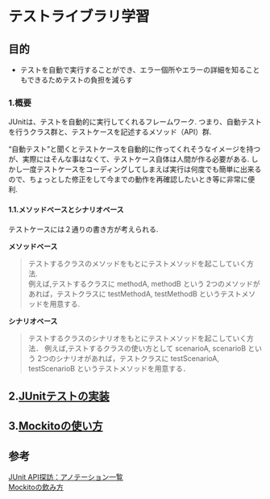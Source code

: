 # テストライブラリ学習

## 目的
* テストを自動で実行することができ、エラー個所やエラーの詳細を知ることもできるためテストの負担を減らす
### 1.概要
  JUnitは、テストを自動的に実行してくれるフレームワーク.
つまり、自動テストを行うクラス群と、テストケースを記述するメソッド（API）群.

“自動テスト”と聞くとテストケースを自動的に作ってくれそうなイメージを持つが、実際にはそんな事はなくて、テストケース自体は人間が作る必要がある.
しかし一度テストケースをコーディングしてしまえば実行は何度でも簡単に出来るので、ちょっとした修正をして今までの動作を再確認したいとき等に非常に便利.  
#### 1.1.メソッドベースとシナリオベース
  テストケースには２通りの書き方が考えられる.  
  
  **メソッドベース**  
  > テストするクラスのメソッドをもとにテストメソッドを起こしていく方法.  
  > 例えば,テストするクラスに methodA, methodB という 2つのメソッドがあれば，テストクラスに testMethodA, testMethodB というテストメソッドを用意する.  
  
  **シナリオベース**  
  > テストするクラスのシナリオをもとにテストメソッドを起こしていく方法．
  > 例えば,テストするクラスの使い方として scenarioA, scenarioB という 2つのシナリオがあれば，テストクラスに testScenarioA, testScenarioB というテストメソッドを用意する．  
  
  ## 2.[JUnitテストの実装](doc/2.Implementing_Tests.md)
  ## 3.[Mockitoの使い方](doc/3.Mockito.md)
  
## 参考

[JUnit API探訪：アノテーション一覧](https://absj31.hatenadiary.com/entry/20120812/1344781770)  
[Mockitoの飲み方](https://recruit.cct-inc.co.jp/tecblog/java/mockito-primer/)
